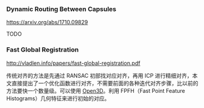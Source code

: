 ### Dynamic Routing Between Capsules

<https://arxiv.org/abs/1710.09829>

TODO

### Fast Global Registration

<http://vladlen.info/papers/fast-global-registration.pdf>

传统对齐的方法是先通过 RANSAC 初部找对应对齐，再用 ICP 进行精细对齐，本文直接提出了一个优化函数进行对齐，不需要前面的各种迭代对齐步骤，比以前的方法要快一个数量级。可以使用 [Open3D](http://www.open3d.org/)。利用 FPFH（Fast Point Feature Histograms）几何特征来进行初始的对应。
